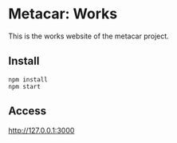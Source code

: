 # Metacar: Works

This is the works website of the metacar project.

## Install

```
npm install
npm start
```

## Access

http://127.0.0.1:3000

